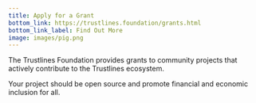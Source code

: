 ```yaml
---
title: Apply for a Grant
bottom_link: https://trustlines.foundation/grants.html
bottom_link_label: Find Out More
image: images/pig.png
---
```


The Trustlines Foundation provides grants to community projects that actively contribute to the Trustlines ecosystem.

Your project should be open source and promote financial and economic inclusion for all.
